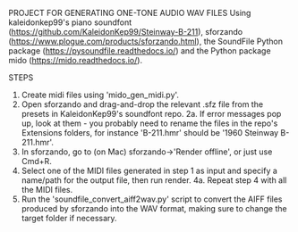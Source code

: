 PROJECT FOR GENERATING ONE-TONE AUDIO WAV FILES
Using kaleidonkep99's piano soundfont (https://github.com/KaleidonKep99/Steinway-B-211), sforzando (https://www.plogue.com/products/sforzando.html), the SoundFile Python package (https://pysoundfile.readthedocs.io/) and the Python package mido (https://mido.readthedocs.io/).

STEPS
1. Create midi files using 'mido_gen_midi.py'.
2. Open sforzando and drag-and-drop the relevant .sfz file from the presets in KaleidonKep99's soundfont repo. 
2a. If error messages pop up, look at them - you probably need to rename the files in the repo's Extensions folders, for instance 'B-211.hmr' should be '1960 Steinway B-211.hmr'.
3. In sforzando, go to (on Mac) sforzando->'Render offline', or just use Cmd+R.
4. Select one of the MIDI files generated in step 1 as input and specify a name/path for the output file, then run render.
4a. Repeat step 4 with all the MIDI files.
5. Run the 'soundfile_convert_aiff2wav.py' script to convert the AIFF files produced by sforzando into the WAV format, making sure to change the target folder if necessary.
